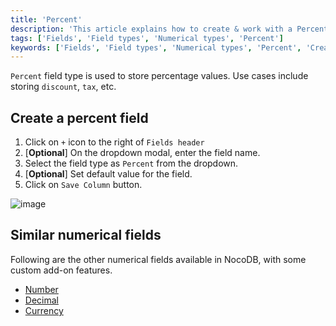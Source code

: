 ```yaml
---
title: 'Percent'
description: 'This article explains how to create & work with a Percent field.'
tags: ['Fields', 'Field types', 'Numerical types', 'Percent']
keywords: ['Fields', 'Field types', 'Numerical types', 'Percent', 'Create percent field']
---
```



`Percent` field type is used to store percentage values. Use cases include storing `discount`, `tax`, etc.

## Create a percent field
1. Click on `+` icon to the right of `Fields header`
2. [**Optional**] On the dropdown modal, enter the field name.
3. Select the field type as `Percent` from the dropdown.
4. [**Optional**] Set default value for the field.
5. Click on `Save Column` button.

![image](/img/v2/fields/percent.png)

## Similar numerical fields
Following are the other numerical fields available in NocoDB, with some custom add-on features.
- [Number](010.number.md)
- [Decimal](020.decimal.md)
- [Currency](040.currency.md)